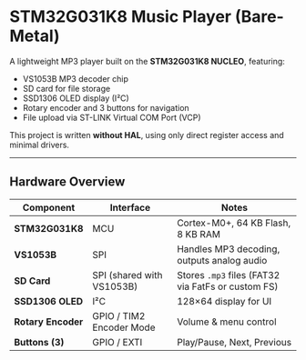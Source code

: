 # STM32G031K8 Music Player (Bare-Metal)

A lightweight MP3 player built on the **STM32G031K8 NUCLEO**, featuring:
- VS1053B MP3 decoder chip  
- SD card for file storage  
- SSD1306 OLED display (I²C)  
- Rotary encoder and 3 buttons for navigation  
- File upload via ST-LINK Virtual COM Port (VCP)

This project is written **without HAL**, using only direct register access and minimal drivers.

---

## Hardware Overview

| Component | Interface | Notes |
|------------|------------|-------|
| **STM32G031K8** | MCU | Cortex-M0+, 64 KB Flash, 8 KB RAM |
| **VS1053B** | SPI | Handles MP3 decoding, outputs analog audio |
| **SD Card** | SPI (shared with VS1053B) | Stores `.mp3` files (FAT32 via FatFs or custom FS) |
| **SSD1306 OLED** | I²C | 128×64 display for UI |
| **Rotary Encoder** | GPIO / TIM2 Encoder Mode | Volume & menu control |
| **Buttons (3)** | GPIO / EXTI | Play/Pause, Next, Previous |
